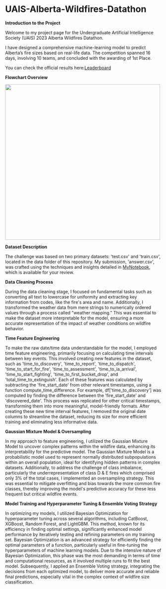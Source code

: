 # UAIS-Alberta-Wildfires-Datathon

**Introduction to the Project**

Welcome to my project page for the Undergraduate Artificial 
Intelligence Society (UAIS) 2023 Alberta Wildfires Datathon.

I have designed a comprehensive machine-learning model to predict Alberta’s fire sizes based on real-life data.
The competition spanned 16 days, involving 10 teams, and concluded with the awarding of 1st Place.

You can check the official results here:[Leaderboard](https://github.com/UndergraduateArtificialIntelligenceClub/September-2023-Datathon-Submission-Results/tree/main)

**Flowchart Overview**


<img src="https://github.com/gjftns7220/UAIS-Alberta-Wildfires-Datathon/assets/143769164/3d51e171-51f8-419c-bc9f-a98e2abdb9cb" width="500">

**Dataset Description**

The challenge was based on two primary datasets: 'test.csv' and 'train.csv', located in the data folder of this repository. My submission, 'answer.csv', was crafted using the techniques and insights detailed in [MyNotebook](https://github.com/gjftns7220/UAIS-Alberta-Wildfires-Datathon/blob/main/notebook/Alberta_Wildfire_Datathon_Size_Classification.ipynb), which is available for your review.

**Data Cleaning Process**


During the data cleaning stage, I focused on fundamental tasks such as converting all text to lowercase for uniformity and extracting key information from codes, like the fire's area and name. Additionally, I transformed the weather data from mere strings to numerically ordered values through a process called "weather mapping." This was essential to make the dataset more interpretable for the model, ensuring a more accurate representation of the impact of weather conditions on wildfire behavior.

**Time Feature Engineering**

To make the raw date/time data understandable for the model, I employed time feature engineering, primarily focusing on calculating time intervals between key events. This involved creating new features in the dataset, such as 'time_to_discovery', 'time_to_report', 'time_to_dispatch', 'time_to_start_for_fire', 'time_to_assessment', 'time_to_ia_arrival', 'time_to_start_fighting', 'time_to_first_bucket_drop', and 'total_time_to_extinguish'. Each of these features was calculated by subtracting the 'fire_start_date' from other relevant timestamps, using a function compute_time_difference. For example, df['time_to_discovery'] was computed by finding the difference between the 'fire_start_date' and 'discovered_date'. This process was replicated for other critical timestamps, transforming them into more meaningful, model-friendly formats. After creating these new time interval features, I removed the original date columns to streamline the dataset, reducing its size for more efficient training and eliminating less informative data.

**Gaussian Mixture Model & Oversampling**

In my approach to feature engineering, I utilized the Gaussian Mixture Model to uncover complex patterns within the wildfire data, enhancing its interpretability for the predictive model. The Gaussian Mixture Model is a probabilistic model used to represent normally distributed subpopulations within an overall population, ideal for identifying hidden patterns in complex datasets. Additionally, to address the challenge of class imbalance, particularly the underrepresentation of class D & E fires which comprised only 3% of the total cases, I implemented an oversampling strategy. This was essential to mitigate overfitting and bias towards the more common fire classes, thereby improving the model's predictive accuracy for these less frequent but critical wildfire events.

**Model Training and Hyperparameter Tuning & Ensemble Voting Strategy**


In optimizing my models, I utilized Bayesian Optimization for hyperparameter tuning across several algorithms, including CatBoost, XGBoost, Random Forest, and LightGBM. This method, known for its efficiency in finding optimal settings, significantly enhanced model performance by iteratively testing and refining parameters on my training set. Bayesian Optimization is an advanced strategy for efficiently finding the optimal parameters of a function, particularly useful in fine-tuning the hyperparameters of machine learning models. Due to the intensive nature of Bayesian Optimization, this phase was the most demanding in terms of time and computational resources, as it involved multiple runs to fit the best model. Subsequently, I applied an Ensemble Voting strategy, integrating the decisions from each optimized model, to deliver more accurate and reliable final predictions, especially vital in the complex context of wildfire size classification.

